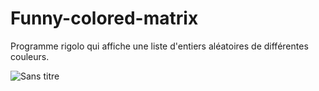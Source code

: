# Funny-colored-matrix
Programme rigolo qui affiche une liste d'entiers aléatoires de différentes couleurs.

![Sans titre](https://user-images.githubusercontent.com/89702597/138938052-31efef1c-cf45-4b5f-afe6-ea8d19573736.png)
